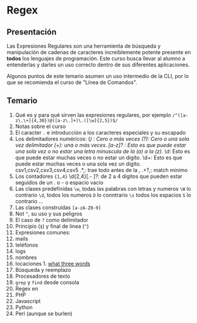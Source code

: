 Regex
=====

## Presentación

Las Expresiones Regulares son una herramienta de búsqueda y manipulación de cadenas de caracteres increíblemente potente presente en **todos** los lenguajes de programación. Este curso busca llevar al alumno a entenderlas y darles un uso correcto dentro de sus diferentes aplicaciones.

Algunos puntos de este temario asumen un uso intermedio de la CLI, por lo que se recomienda el curso de "Línea de Comandos".

## Temario

1. Qué es y para qué sirven las expresiones regulares, por ejemplo `/^([a-z\.\+]{4,30})@([a-z\.]+)\.([\w]{2,5})$/`
1. Notas sobre el curso
1. El caracter `.` e introducción a los caracteres especiales y su escapado
1. Los delimitadores numéricos: 
	(*) : Cero o más veces
	(?): Cero o una sola vez delimitador
	(+): una o más veces.
	[a-z]? : Esto es que puede estar una sola vez o no estar una letra minuscula de la (a) a la (z).
	\d*: Esto es que puede estar muchas veces o no estar un digito.
	\d+: Esto es que puede estar muchas veces o una sola vez un digito.
	csv1,csv2,csv3,csv4,csv5
	.*,: trae todo antes de la ,
	.+?,: match minimo
1. Los contadores `{1,4}`
	\d{2,4}[\.\- ]?: de 2 a 4 digitos que pueden estar seguidos de un . o - o espacio vacio
1. Las clases predefinidas 
	`\w`, todas las palabras con letras y numeros `\W` lo contrario
	`\d`, todos los numeros `D` lo conntrario
	`\s` todos los espacios `S` lo contrario
	…
1. Las clases construidas `[a-zA-Z0-9]`
1. Not `^`, su uso y sus peligros
1. El caso de `?` como delimitador
1. Principio (`$`) y final de línea (`^`)
1. Expresiones comunes:
  1. mails
  1. teléfonos
  1. logs
  1. nombres
  1. locaciones
    1. [what three words](https://what3words.com/)
1. Búsqueda y reemplazo
1. Procesadores de texto
1. `grep` y `find` desde consola
1. Regex en
  1. PHP
  1. Javascript
  1. Python
  1. Perl (aunque se burlen)

